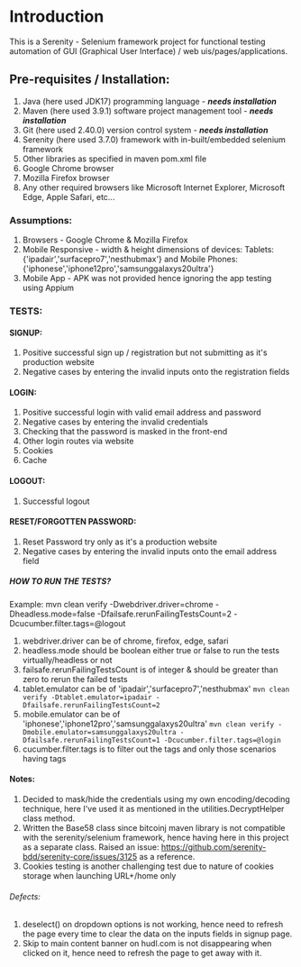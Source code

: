 # Introduction

This is a Serenity - Selenium framework project for functional testing automation of GUI (Graphical User Interface) /
web uis/pages/applications.

## Pre-requisites / Installation:

1. Java (here used JDK17) programming language - **_needs installation_**
2. Maven (here used 3.9.1) software project management tool - **_needs installation_**
3. Git (here used 2.40.0) version control system - **_needs installation_**
4. Serenity (here used 3.7.0) framework with in-built/embedded selenium framework
5. Other libraries as specified in maven pom.xml file
6. Google Chrome browser
7. Mozilla Firefox browser
8. Any other required browsers like Microsoft Internet Explorer, Microsoft Edge, Apple Safari, etc...

### Assumptions:

1. Browsers - Google Chrome & Mozilla Firefox
2. Mobile Responsive - width & height dimensions of devices: Tablets: {'ipadair','surfacepro7','nesthubmax'} and
   Mobile Phones: {'iphonese','iphone12pro','samsunggalaxys20ultra'}
3. Mobile App - APK was not provided hence ignoring the app testing using Appium

### TESTS:

#### SIGNUP:

1. Positive successful sign up / registration but not submitting as it's production website
2. Negative cases by entering the invalid inputs onto the registration fields

#### LOGIN:

1. Positive successful login with valid email address and password
2. Negative cases by entering the invalid credentials
3. Checking that the password is masked in the front-end
4. Other login routes via website
5. Cookies
6. Cache

#### LOGOUT:

1. Successful logout

#### RESET/FORGOTTEN PASSWORD:

1. Reset Password try only as it's a production website
2. Negative cases by entering the invalid inputs onto the email address field

##### HOW TO RUN THE TESTS?

Example:  mvn clean verify -Dwebdriver.driver=chrome -Dheadless.mode=false -Dfailsafe.rerunFailingTestsCount=2
-Dcucumber.filter.tags=@logout

1. webdriver.driver can be of chrome, firefox, edge, safari
2. headless.mode should be boolean either true or false to run the tests virtually/headless or not
3. failsafe.rerunFailingTestsCount is of integer & should be greater than zero to rerun the failed tests
4. tablet.emulator can be of 'ipadair','surfacepro7','nesthubmax'
   ```mvn clean verify -Dtablet.emulator=ipadair -Dfailsafe.rerunFailingTestsCount=2```
5. mobile.emulator can be of 'iphonese','iphone12pro','samsunggalaxys20ultra'
   ```mvn clean verify -Dmobile.emulator=samsunggalaxys20ultra -Dfailsafe.rerunFailingTestsCount=1 -Dcucumber.filter.tags=@login```
6. cucumber.filter.tags is to filter out the tags and only those scenarios having tags

#### Notes:

1. Decided to mask/hide the credentials using my own encoding/decoding technique, here I've used it as mentioned in the
   utilities.DecryptHelper class method.
2. Written the Base58 class since bitcoinj maven library is not compatible with the serenity/selenium framework, hence
   having here in this project as a separate class. Raised an
   issue: https://github.com/serenity-bdd/serenity-core/issues/3125 as a reference.
3. Cookies testing is another challenging test due to nature of cookies storage when launching URL+/home only

###### Defects:

1. deselect() on dropdown options is not working, hence need to refresh the page every time to clear the data on the
   inputs fields in signup page.
2. Skip to main content banner on hudl.com is not disappearing when clicked on it, hence need to refresh the page to get
   away with it.